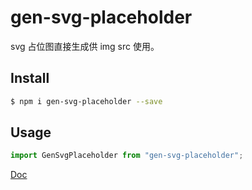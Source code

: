 # gen-svg-placeholder

svg 占位图直接生成供 img src 使用。

## Install

```bash
$ npm i gen-svg-placeholder --save
```

## Usage

```js
import GenSvgPlaceholder from "gen-svg-placeholder";
```

[Doc](https://lecepin.github.io/gen-svg-placeholder/build/)
